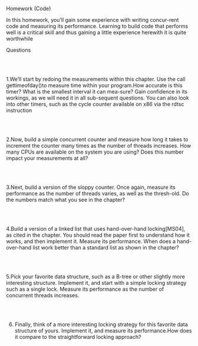 Homework (Code)

In this homework, you’ll gain some experience with writing concur-rent code and measuring its performance. Learning to build code that performs well is a critical skill and thus gaining a little experience herewith it is quite worthwhile


Questions

<br/>
<br/>

1.We’ll start by redoing the measurements within this chapter. Use the call gettimeofday()to measure time within your program.How accurate is this timer? What is the smallest interval it can mea-sure? Gain confidence in its workings, as we will need it in all sub-sequent questions. You can also look into other timers, such as the cycle counter available on x86 via the rdtsc instruction

<br/>
<br/>

2.Now, build a simple concurrent counter and measure how long it takes to increment the counter many times as the number of threads increases. How many CPUs are available on the system you are using? Does this number impact your measurements at all?

<br/>
<br/>

3.Next, build a version of the sloppy counter. Once again, measure its performance as the number of threads varies, as well as the thresh-old. Do the numbers match what you see in the chapter?

<br/>
<br/>

4.Build a version of a linked list that uses hand-over-hand locking[MS04], as cited in the chapter.  You should read the paper first to understand how it works, and then implement it. Measure its performance. When does a hand-over-hand list work better than a standard list as shown in the chapter?

<br/>
<br/>

5.Pick your favorite data structure, such as a B-tree or other slightly more interesting structure. Implement it, and start with a simple locking strategy such as a single lock. Measure its performance as the number of concurrent threads increases.

<br/>
<br/>

6. Finally, think of a more interesting locking strategy for this favorite data structure of yours. Implement it, and measure its performance.How does it compare to the straightforward locking approach?
